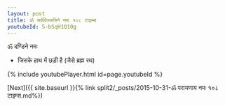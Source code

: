 ```yaml
---
layout: post
title: ॐ सर्वविज्जयिने नमः १०८ टाइम्स
youtubeId: 5-bSqH1Q10g
---
```

 
 
 ॐ दण्डिने नमः  
 
 -  जिसके हाथ में छड़ी है (जैसे ब्रह्म रथ) 
 
  
 
  
 
 
 
 
 
 


{% include youtubePlayer.html id=page.youtubeId %}
 
[Next]({{ site.baseurl }}{% link  split2/_posts/2015-10-31-ॐ परायणाय नमः १०८ टाइम्स.md%})
 
